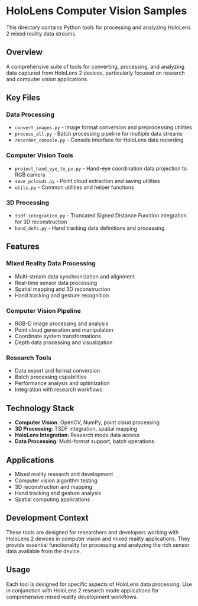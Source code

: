 # HoloLens Computer Vision Samples

This directory contains Python tools for processing and analyzing HoloLens 2 mixed reality data streams.

## Overview

A comprehensive suite of tools for converting, processing, and analyzing data captured from HoloLens 2 devices, particularly focused on research and computer vision applications.

## Key Files

### Data Processing
- `convert_images.py` - Image format conversion and preprocessing utilities
- `process_all.py` - Batch processing pipeline for multiple data streams
- `recorder_console.py` - Console interface for HoloLens data recording

### Computer Vision Tools
- `project_hand_eye_to_pv.py` - Hand-eye coordination data projection to RGB camera
- `save_pclouds.py` - Point cloud extraction and saving utilities
- `utils.py` - Common utilities and helper functions

### 3D Processing
- `tsdf-integration.py` - Truncated Signed Distance Function integration for 3D reconstruction
- `hand_defs.py` - Hand tracking data definitions and processing

## Features

### Mixed Reality Data Processing
- Multi-stream data synchronization and alignment
- Real-time sensor data processing
- Spatial mapping and 3D reconstruction
- Hand tracking and gesture recognition

### Computer Vision Pipeline
- RGB-D image processing and analysis
- Point cloud generation and manipulation
- Coordinate system transformations
- Depth data processing and visualization

### Research Tools
- Data export and format conversion
- Batch processing capabilities
- Performance analysis and optimization
- Integration with research workflows

## Technology Stack

- **Computer Vision**: OpenCV, NumPy, point cloud processing
- **3D Processing**: TSDF integration, spatial mapping
- **HoloLens Integration**: Research mode data access
- **Data Processing**: Multi-format support, batch operations

## Applications

- Mixed reality research and development
- Computer vision algorithm testing
- 3D reconstruction and mapping
- Hand tracking and gesture analysis
- Spatial computing applications

## Development Context

These tools are designed for researchers and developers working with HoloLens 2 devices in computer vision and mixed reality applications. They provide essential functionality for processing and analyzing the rich sensor data available from the device.

## Usage

Each tool is designed for specific aspects of HoloLens data processing. Use in conjunction with HoloLens 2 research mode applications for comprehensive mixed reality development workflows.